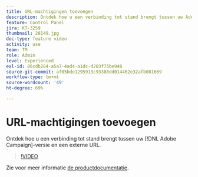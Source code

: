 ```yaml
---
title: URL-machtigingen toevoegen
description: Ontdek hoe u een verbinding tot stand brengt tussen uw Adobe Campaign-versie en een externe URL.
feature: Control Panel
jira: KT-3259
thumbnail: 28149.jpg
doc-type: feature video
activity: use
team: TM
role: Admin
level: Experienced
exl-id: 86cdb284-a5a7-4ad4-a1dc-d203f75be948
source-git-commit: af05bde1295913c93388dd014462e32afb081669
workflow-type: tm+mt
source-wordcount: '49'
ht-degree: 69%

---
```


# URL-machtigingen toevoegen

Ontdek hoe u een verbinding tot stand brengt tussen uw [!DNL Adobe Campaign]-versie en een externe URL.

>[!VIDEO](https://video.tv.adobe.com/v/28149?quality=12&learn=0n)

Zie voor meer informatie [de productdocumentatie](https://experienceleague.adobe.com/docs/control-panel/using/performance-monitoring/url-permissions.html).
